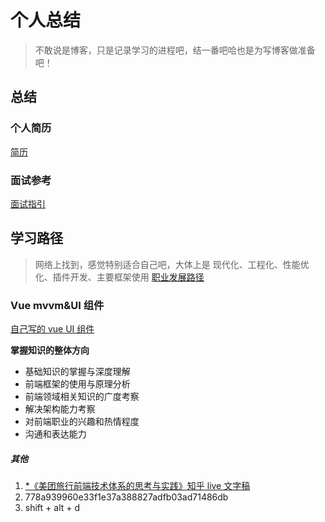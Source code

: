 # 个人总结

> 不敢说是博客，只是记录学习的进程吧，结一番吧哈也是为写博客做准备吧！

## 总结

### 个人简历

[简历](https://github.com/iSAM2016/iSAM2016.github.io/issues/1)

### 面试参考

[面试指引](https://github.com/iSAM2016/iSAM2016.github.io/blob/master/interview.md)

## 学习路径

> 网络上找到，感觉特别适合自己吧，大体上是 现代化、工程化、性能优化、插件开发、主要框架使用
> [职业发展路径](https://github.com/f2e-journey/f2e-journey/blob/master/career-planning.md)

### Vue mvvm&UI 组件

[自己写的 vue UI 组件](https://github.com/iSAM2016/UI)

**掌握知识的整体方向**

- 基础知识的掌握与深度理解
- 前端框架的使用与原理分析
- 前端领域相关知识的广度考察
- 解决架构能力考察
- 对前端职业的兴趣和热情程度
- 沟通和表达能力

##### 其他

1. [\*《美团旅行前端技术体系的思考与实践》知乎 live 文字稿](https://zhuanlan.zhihu.com/p/29373613?utm_source=wechat_session&utm_medium=social)
2. 778a939960e33f1e37a388827adfb03ad71486db
3. shift + alt + d
